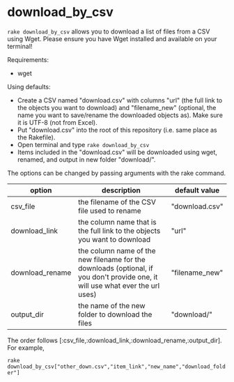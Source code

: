 # download_by_csv

`rake download_by_csv` allows you to download a list of files from a CSV using Wget.
Please ensure you have Wget installed and available on your terminal!

Requirements:

- wget

Using defaults:

- Create a CSV named "download.csv" with columns "url" (the full link to the objects you want to download) and "filename_new" (optional, the name you want to save/rename the downloaded objects as). Make sure it is UTF-8 (not from Excel). 
- Put "download.csv" into the root of this repository (i.e. same place as the Rakefile).
- Open terminal and type `rake download_by_csv`
- Items included in the "download.csv" will be downloaded using wget, renamed, and output in new folder "download/".

The options can be changed by passing arguments with the rake command.

| option | description | default value |
| --- | --- | --- |
| csv_file | the filename of the CSV file used to rename | "download.csv" |
| download_link | the column name that is the full link to the objects you want to download | "url" |
| download_rename | the column name of the new filename for the downloads (optional, if you don't provide one, it will use what ever the url uses) | "filename_new" |
| output_dir | the name of the new folder to download the files | "download/" |


The order follows [:csv_file,:download_link,:download_rename,:output_dir].
For example, 

`rake download_by_csv["other_down.csv","item_link","new_name","download_folder"]`
